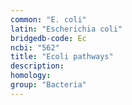 ```yaml
---
common: "E. coli"
latin: "Escherichia coli"
bridgedb-code: Ec
ncbi: "562"
title: "Ecoli pathways"
description:
homology: 
group: "Bacteria"
---
```

